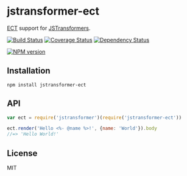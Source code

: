 # jstransformer-ect

[ECT](http://ectjs.com/) support for [JSTransformers](http://github.com/jstransformers).

[![Build Status](https://img.shields.io/travis/jstransformers/jstransformer-ect/master.svg)](https://travis-ci.org/jstransformers/jstransformer-ect)
[![Coverage Status](https://img.shields.io/codecov/c/github/jstransformers/jstransformer-ect/master.svg)](https://codecov.io/gh/jstransformers/jstransformer-ect)
[![Dependency Status](https://img.shields.io/david/jstransformers/jstransformer-ect/master.svg)](http://david-dm.org/jstransformers/jstransformer-ect)

[![NPM version](https://img.shields.io/npm/v/jstransformer-ect.svg)](https://www.npmjs.org/package/jstransformer-ect)

## Installation

    npm install jstransformer-ect

## API

```js
var ect = require('jstransformer')(require('jstransformer-ect'))

ect.render('Hello <%- @name %>!', {name: 'World'}).body
//=> 'Hello World!'
```

## License

MIT
